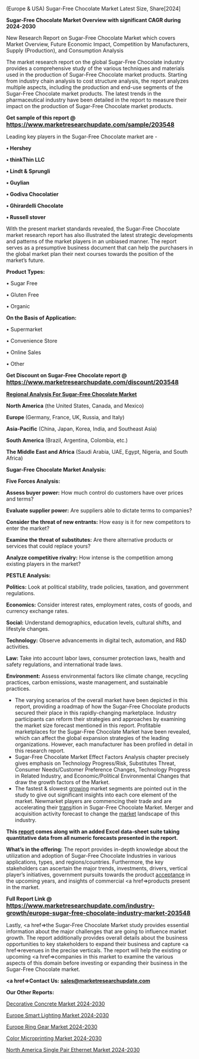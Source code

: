  (Europe & USA) Sugar-Free Chocolate Market Latest Size, Share[2024]

<strong>Sugar-Free Chocolate Market Overview with significant CAGR during 2024-2030</strong>

New Research Report on Sugar-Free Chocolate Market which covers Market Overview, Future Economic Impact, Competition by Manufacturers, Supply (Production), and Consumption Analysis

The market research report on the global Sugar-Free Chocolate industry provides a comprehensive study of the various techniques and materials used in the production of Sugar-Free Chocolate market products. Starting from industry chain analysis to cost structure analysis, the report analyzes multiple aspects, including the production and end-use segments of the Sugar-Free Chocolate market products. The latest trends in the pharmaceutical industry have been detailed in the report to measure their impact on the production of Sugar-Free Chocolate market products.

<strong>Get sample of this report @ <a href=https://www.marketresearchupdate.com/sample/203548><font size=3 color=#0000ff>https://www.marketresearchupdate.com/sample/203548</font></a></strong>

Leading key players in the Sugar-Free Chocolate market are -

<strong>• Hershey

• thinkThin LLC

• Lindt & Sprungli

• Guylian

• Godiva Chocolatier

• Ghirardelli Chocolate

• Russell stover</strong>

With the present market standards revealed, the Sugar-Free Chocolate market research report has also illustrated the latest strategic developments and patterns of the market players in an unbiased manner. The report serves as a presumptive business document that can help the purchasers in the global market plan their next courses towards the position of the market’s future.

<strong>Product Types:</strong>

• Sugar Free

• Gluten Free

• Organic

<strong>On the Basis of Application:</strong>

• Supermarket

• Convenience Store

• Online Sales

• Other

<strong>Get Discount on Sugar-Free Chocolate report @ <a href=https://www.marketresearchupdate.com/discount/203548><font size=3 color=#0000ff>https://www.marketresearchupdate.com/discount/203548</font></a></strong>

<strong><u><b>Regional Analysis For Sugar-Free Chocolate Market</b></u></strong>

<strong><b>North America</b></strong> (the United States, Canada, and Mexico)

<strong><b>Europe </b></strong>(Germany, France, UK, Russia, and Italy)

<strong><b>Asia-Pacific</b></strong> (China, Japan, Korea, India, and Southeast Asia)

<strong><b>South America</b></strong> (Brazil, Argentina, Colombia, etc.)

<strong><b>The Middle East and Africa</b></strong> (Saudi Arabia, UAE, Egypt, Nigeria, and South Africa)

<strong>Sugar-Free Chocolate Market Analysis:</strong>

<strong>Five Forces Analysis:</strong>

<strong>Assess buyer power:</strong> How much control do customers have over prices and terms?

<strong>Evaluate supplier power:</strong> Are suppliers able to dictate terms to companies?

<strong>Consider the threat of new entrants:</strong> How easy is it for new competitors to enter the market?

<strong>Examine the threat of substitutes:</strong> Are there alternative products or services that could replace yours?

<strong>Analyze competitive rivalry:</strong> How intense is the competition among existing players in the market?

<strong>PESTLE Analysis:</strong>

<strong>Politics:</strong> Look at political stability, trade policies, taxation, and government regulations.

<strong>Economics:</strong> Consider interest rates, employment rates, costs of goods, and currency exchange rates.

<strong>Social:</strong> Understand demographics, education levels, cultural shifts, and lifestyle changes.

<strong>Technology:</strong> Observe advancements in digital tech, automation, and R&D activities.

<strong>Law:</strong> Take into account labor laws, consumer protection laws, health and safety regulations, and international trade laws.

<strong>Environment:</strong> Assess environmental factors like climate change, recycling practices, carbon emissions, waste management, and sustainable practices.

<ul>
  <li>The varying scenarios of the overall market have been depicted in this report, providing a roadmap of how the Sugar-Free Chocolate products secured their place in this rapidly-changing marketplace. Industry participants can reform their strategies and approaches by examining the market size forecast mentioned in this report. Profitable marketplaces for the Sugar-Free Chocolate Market have been revealed, which can affect the global expansion strategies of the leading organizations. However, each manufacturer has been profiled in detail in this research report.</li>
  <li>Sugar-Free Chocolate Market Effect Factors Analysis chapter precisely gives emphasis on Technology Progress/Risk, Substitutes Threat, Consumer Needs/Customer Preference Changes, Technology Progress in Related Industry, and Economic/Political Environmental Changes that draw the growth factors of the Market.</li>
  <li>The fastest &amp; slowest <a href=ASDF991299>growing</a> market segments are pointed out in the study to give out significant insights into each core element of the market. Newmarket players are commencing their trade and are accelerating their <a href=>trans</a>ition in Sugar-Free Chocolate Market. Merger and acquisition activity forecast to change the <a href=>market</a> landscape of this industry.</li>
</ul>
<strong>This <a href=>report</a> comes along with an added Excel data-sheet suite taking quantitative data from all numeric forecasts presented in the report.</strong>

<strong>What’s in the offering:</strong> The report provides in-depth knowledge about the utilization and adoption of Sugar-Free Chocolate Industries in various applications, types, and regions/countries. Furthermore, the key stakeholders can ascertain the major trends, investments, drivers, vertical player’s initiatives, government pursuits towards the product <a href=ASDF881288>acceptance</a> in the upcoming years, and insights of commercial <a href=>products</a> present in the market.

<strong>Full Report Link @ <a href=https://www.marketresearchupdate.com/industry-growth/europe-sugar-free-chocolate-industry-market-203548><font size=3 color=#0000ff>https://www.marketresearchupdate.com/industry-growth/europe-sugar-free-chocolate-industry-market-203548</font></a></strong>

Lastly, <a href=>the</a> Sugar-Free Chocolate Market study provides essential information about the major challenges that are going to influence market growth. The report additionally provides overall details about the business opportunities to key stakeholders to expand their business and capture <a href=>revenues</a> in the precise verticals. The report will help the existing or upcoming <a href=>companies</a> in this market to examine the various aspects of this domain before investing or expanding their business in the Sugar-Free Chocolate market.

<strong><a href=><strong>Contact Us:</strong></a></strong>
<strong>sales@marketresearchupdate.com</strong>

<strong>Our Other Reports:</strong>

<a href=https://www.linkedin.com/pulse/decorative-concrete-market-size-growth-set-surge>Decorative Concrete Market 2024-2030</a>

<a href=https://www.linkedin.com/pulse/europe-smart-lighting-market-size-share-trends-growth>Europe Smart Lighting Market 2024-2030</a>

<a href=https://www.linkedin.com/pulse/europe-ring-gear-market-future-demand>Europe Ring Gear Market 2024-2030</a>

<a href=https://www.linkedin.com/pulse/color-microprinting-market-2029-xerox-videojet-facaf/>Color Microprinting Market 2024-2030</a>

<a href=https://www.linkedin.com/pulse/north-america-single-pair-ethernet-market-future-mk4nf/>North America Single Pair Ethernet Market 2024-2030</a>

